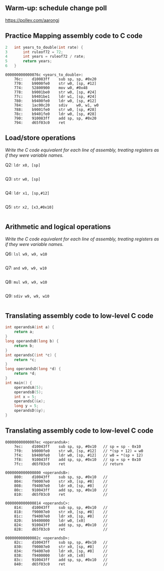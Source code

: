 ## Warm-up: schedule change poll
https://pollev.com/aarongj

<div style="page-break-after: always;"></div>

## Practice Mapping assembly code to C code
```C
2   int years_to_double(int rate) {
3       int ruleof72 = 72;
4       int years = ruleof72 / rate;
5       return years;
6   }
```
```
000000000000076c <years_to_double>:
    76c:	d10083ff 	sub	sp, sp, #0x20
    770:	b9000fe0 	str	w0, [sp, #12]
    774:	52800900 	mov	w0, #0x48
    778:	b9001be0 	str	w0, [sp, #24]
    77c:	b9401be1 	ldr	w1, [sp, #24]
    780:	b9400fe0 	ldr	w0, [sp, #12]
    784:	1ac00c20 	sdiv	w0, w1, w0
    788:	b9001fe0 	str	w0, [sp, #28]
    78c:	b9401fe0 	ldr	w0, [sp, #28]
    790:	910083ff 	add	sp, sp, #0x20
    794:	d65f03c0 	ret
```

<div style="page-break-after: always;"></div>

## Load/store operations
 _Write the C code equivalent for each line of assembly, treating registers as if they were variable names._

Q2: `ldr x0, [sp]`
```C

```

Q3: `str w0, [sp]`
```C

```

Q4: `ldr x1, [sp,#12]`
```C

```

Q5: `str x2, [x3,#0x10]`
```C

```

<div style="page-break-after: always;"></div>

## Arithmetic and logical operations
_Write the C code equivalent for each line of assembly, treating registers as if they were variable names._

Q6: `lsl w9, w9, w10`
```C

```

Q7: `and w9, w9, w10`
```C

```

Q8: `mul w9, w9, w10`
```C

```

Q9: `sdiv w9, w9, w10`
```C

```

<div style="page-break-after: always;"></div>

## Translating assembly code to low-level C code
```C
int operandsA(int a) {
    return a;
}
long operandsB(long b) {
    return b;
}
int operandsC(int *c) {
    return *c;
}
long operandsD(long *d) {
    return *d;
}
int main() {
    operandsA(5);
    operandsB(5);
    int x = 5;
    operandsC(&x);
    long y = 5;
    operandsD(&y);
}
```

<div style="page-break-after: always;"></div>

## Translating assembly code to low-level C code
```
00000000000007ec <operandsA>:
    7ec:	d10043ff 	sub	sp, sp, #0x10   // sp = sp - 0x10
    7f0:	b9000fe0 	str	w0, [sp, #12]   // *(sp + 12) = w0
    7f4:	b9400fe0 	ldr	w0, [sp, #12]   // w0 = *(sp + 12)
    7f8:	910043ff 	add	sp, sp, #0x10   // sp = sp + 0x10
    7fc:	d65f03c0 	ret	                // return

0000000000000800 <operandsB>:
    800:	d10043ff 	sub	sp, sp, #0x10   //
    804:	f90007e0 	str	x0, [sp, #8]    //
    808:	f94007e0 	ldr	x0, [sp, #8]    //
    80c:	910043ff 	add	sp, sp, #0x10   //
    810:	d65f03c0 	ret	                //

0000000000000814 <operandsC>:
    814:	d10043ff 	sub	sp, sp, #0x10   //
    818:	f90007e0 	str	x0, [sp, #8]    //
    81c:	f94007e0 	ldr	x0, [sp, #8]    //
    820:	b9400000 	ldr	w0, [x0]        //
    824:	910043ff 	add	sp, sp, #0x10   //
    828:	d65f03c0 	ret	                //

000000000000082c <operandsD>:
    82c:	d10043ff 	sub	sp, sp, #0x10   //
    830:	f90007e0 	str	x0, [sp, #8]    //
    834:	f94007e0 	ldr	x0, [sp, #8]    //
    838:	f9400000 	ldr	x0, [x0]        //
    83c:	910043ff 	add	sp, sp, #0x10   //
    840:	d65f03c0 	ret	                //
```